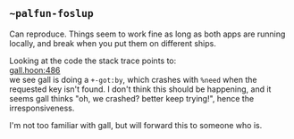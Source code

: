 ## `~palfun-foslup`
Can reproduce. Things seem to work fine as long as both apps are running locally, and break when you put them on different ships.

Looking at the code the stack trace points to:  
[gall.hoon:486](https://github.com/urbit/arvo/blob/maint-20160818/arvo/gall.hoon#L486)  
we see gall is doing a `+-got:by`, which crashes with `%need` when the requested key isn't found. I don't think this should be happening, and it seems gall thinks "oh, we crashed? better keep trying!", hence the irresponsiveness.

I'm not too familiar with gall, but will forward this to someone who is.